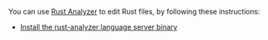 You can use [Rust Analyzer](https://rust-analyzer.github.io/) to edit Rust files, by following these instructions:

 * [Install the rust-analyzer language server binary](https://rust-analyzer.github.io/manual.html#rust-analyzer-language-server-binary)
 